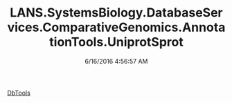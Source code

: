 ﻿---
title: LANS.SystemsBiology.DatabaseServices.ComparativeGenomics.AnnotationTools.UniprotSprot
date: 6/16/2016 4:56:57 AM
---

[DbTools](T-LANS.SystemsBiology.DatabaseServices.ComparativeGenomics.AnnotationTools.UniprotSprot.DbTools.html)
